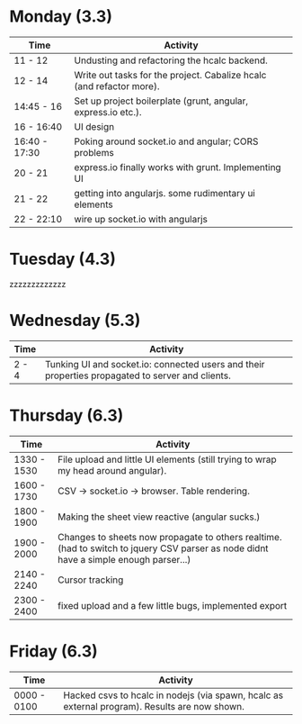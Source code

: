 # Monday (3.3)

Time | Activity
---- | ---
11 - 12    | Undusting and refactoring the hcalc backend.
12 - 14    | Write out tasks for the project. Cabalize hcalc (and refactor more).
14:45 - 16 | Set up project boilerplate (grunt, angular, express.io etc.).
16 - 16:40 | UI design
16:40 - 17:30 | Poking around socket.io and angular; CORS problems
20 - 21    | express.io finally works with grunt. Implementing UI
21 - 22    | getting into angularjs. some rudimentary ui elements
22 - 22:10 | wire up socket.io with angularjs



# Tuesday (4.3)

zzzzzzzzzzzzz


# Wednesday (5.3)

Time | Activity
---- | ---
2 - 4| Tunking UI and socket.io: connected users and their properties propagated to server and clients. 


# Thursday (6.3)

Time | Activity
---- | ---
1330 - 1530 | File upload and little UI elements (still trying to wrap my head around angular).
1600 - 1730 | CSV -> socket.io -> browser. Table rendering.
1800 - 1900 | Making the sheet view reactive (angular sucks.)
1900 - 2000 | Changes to sheets now propagate to others realtime. (had to switch to jquery CSV parser as node didnt have a simple enough parser...)
2140 - 2240 | Cursor tracking
2300 - 2400 | fixed upload and a few little bugs, implemented export

# Friday (6.3)

Time | Activity
---- | ---
0000 - 0100 | Hacked csvs to hcalc in nodejs (via spawn, hcalc as external program). Results are now shown.
